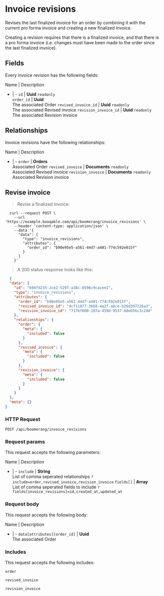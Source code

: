 # Invoice revisions

Revises the last finalized invoice for an order by combining
it with the current pro forma invoice and creating a new
finalized invoice.

Creating a revision requires that there is a finalized invoice,
and that there is a pro forma invoice (i.e. changes must have been
made to the order since the last finalized invoice).

## Fields
Every invoice revision has the following fields:

Name | Description
- | -
`id` | **Uuid** `readonly`<br>
`order_id` | **Uuid** <br>The associated Order
`revised_invoice_id` | **Uuid** `readonly`<br>The associated Revised invoice
`revision_invoice_id` | **Uuid** `readonly`<br>The associated Revision invoice


## Relationships
Invoice revisions have the following relationships:

Name | Description
- | -
`order` | **Orders**<br>Associated Order
`revised_invoice` | **Documents** `readonly`<br>Associated Revised invoice
`revision_invoice` | **Documents** `readonly`<br>Associated Revision invoice


## Revise invoice



> Revise a finalized invoice:

```shell
  curl --request POST \
    --url 'https://example.booqable.com/api/boomerang/invoice_revisions' \
    --header 'content-type: application/json' \
    --data '{
      "data": {
        "type": "invoice_revisions",
        "attributes": {
          "order_id": "b90e95e5-a561-44d7-a401-774c592e015f"
        }
      }
    }'
```

> A 200 status response looks like this:

```json
  {
  "data": {
    "id": "694fd235-2ce2-529f-a38c-8596c9cacee1",
    "type": "invoice_revisions",
    "attributes": {
      "order_id": "b90e95e5-a561-44d7-a401-774c592e015f",
      "revised_invoice_id": "dcf11877-3668-4a2f-a8ce-b26d397226a3",
      "revision_invoice_id": "717bf600-107a-459d-9537-88eb56c3c2dd"
    },
    "relationships": {
      "order": {
        "meta": {
          "included": false
        }
      },
      "revised_invoice": {
        "meta": {
          "included": false
        }
      },
      "revision_invoice": {
        "meta": {
          "included": false
        }
      }
    }
  },
  "meta": {}
}
```

### HTTP Request

`POST /api/boomerang/invoice_revisions`

### Request params

This request accepts the following parameters:

Name | Description
- | -
`include` | **String** <br>List of comma seperated relationships `?include=order,revised_invoice,revision_invoice`
`fields[]` | **Array** <br>List of comma seperated fields to include `?fields[invoice_revisions]=id,created_at,updated_at`


### Request body

This request accepts the following body:

Name | Description
- | -
`data[attributes][order_id]` | **Uuid** <br>The associated Order


### Includes

This request accepts the following includes:

`order`


`revised_invoice`


`revision_invoice`





